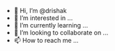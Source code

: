 - 👋 Hi, I’m @drishak
- 👀 I’m interested in ...
- 🌱 I’m currently learning ...
- 💞️ I’m looking to collaborate on ...
- 📫 How to reach me ...

<!---
drishak/drishak is a ✨ special ✨ repository because its `README.md` (this file) appears on your GitHub profile.
You can click the Preview link to take a look at your changes.
--->
